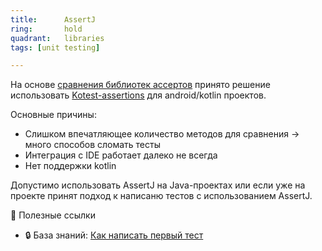 ```yaml
---
title:      AssertJ
ring:       hold
quadrant:   libraries
tags: [unit testing]

---
```


На основе [сравнения библиотек ассертов][asserts_compare] принято решение использовать [Kotest-assertions](/libraries/kotest-assertion/) для android/kotlin проектов.

Оcновные причины:

- Слишком впечатляющее количество методов для сравнения -> много способов сломать тесты
- Интеграция с IDE работает далеко не всегда
- Нет поддержки kotlin

Допустимо использовать AssertJ на Java-проектах или если уже на проекте принят подход к написаню тестов с использованием AssertJ.

📝 Полезные ссылки

- 🔒 База знаний: [Как написать первый тест](https://android.pages.redmadrobot.dev/knowledge/guide/testing/quickstart.html)

<!-- Links -->
[asserts_compare]: https://github.com/RedMadRobot/techradar-android/blob/40aa61ad9935816067f1b933b0529d77c187b9b9/public/docs/assertions/assertj_kotest_compare.md
